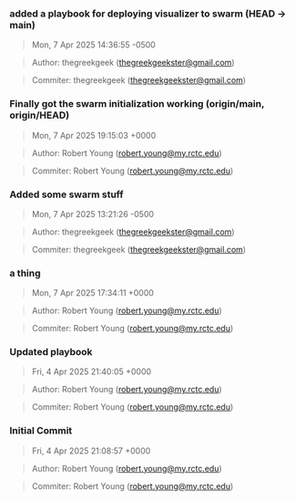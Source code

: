 ### added a playbook for deploying visualizer to swarm (HEAD -> main)
>Mon, 7 Apr 2025 14:36:55 -0500

>Author: thegreekgeek (thegreekgeekster@gmail.com)

>Commiter: thegreekgeek (thegreekgeekster@gmail.com)




### Finally got the swarm initialization working (origin/main, origin/HEAD)
>Mon, 7 Apr 2025 19:15:03 +0000

>Author: Robert Young (robert.young@my.rctc.edu)

>Commiter: Robert Young (robert.young@my.rctc.edu)




### Added some swarm stuff
>Mon, 7 Apr 2025 13:21:26 -0500

>Author: thegreekgeek (thegreekgeekster@gmail.com)

>Commiter: thegreekgeek (thegreekgeekster@gmail.com)




### a thing
>Mon, 7 Apr 2025 17:34:11 +0000

>Author: Robert Young (robert.young@my.rctc.edu)

>Commiter: Robert Young (robert.young@my.rctc.edu)




### Updated playbook
>Fri, 4 Apr 2025 21:40:05 +0000

>Author: Robert Young (robert.young@my.rctc.edu)

>Commiter: Robert Young (robert.young@my.rctc.edu)




### Initial Commit
>Fri, 4 Apr 2025 21:08:57 +0000

>Author: Robert Young (robert.young@my.rctc.edu)

>Commiter: Robert Young (robert.young@my.rctc.edu)




